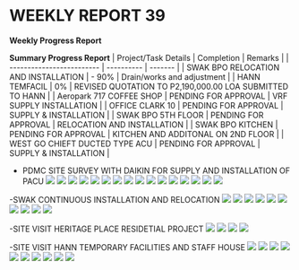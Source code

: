 # WEEKLY REPORT 39

**Weekly Progress Report**


**Summary Progress Report**
| Project/Task Details      | Completion | Remarks |
| ------------------------- | ---------- | ------- |
| SWAK BPO RELOCATION AND INSTALLATION   | - 90%      |  Drain/works and adjustment  |
| HANN TEMFACIL                 | 0%       | REVISED QUOTATION TO P2,190,000.00 LOA SUBMITTED TO HANN    |
| Aeropark 717 COFFEE SHOP                 | PENDING FOR APPROVAL       | VRF SUPPLY INSTALLATION   |
| OFFICE CLARK 10                 | PENDING FOR APPROVAL       | SUPPLY & INSTALLATION   |
| SWAK BPO 5TH FLOOR                | PENDING FOR APPROVAL       | RELOCATION AND INSTALLATION   |
| SWAK BPO KITCHEN               | PENDING FOR APPROVAL       | KITCHEN AND ADDITONAL ON 2ND FLOOR    |
| WEST GO CHIEFT DUCTED TYPE ACU              | PENDING FOR APPROVAL       | SUPPLY & INSTALLATION    |


- PDMC SITE SURVEY WITH DAIKIN FOR SUPPLY AND INSTALLATION OF PACU
![](assets/friday.jpg)
![](assets/friday1.jpg)
![](assets/friday11.jpg)
![](assets/friday12.jpg)
![](assets/friday2.jpg)
![](assets/friday3.jpg)
![](assets/friday4.jpg)
![](assets/friday5.jpg)
![](assets/friday6.jpg)
![](assets/friday66.jpg)
![](assets/friday666.jpg)
![](assets/friday6666.jpg)
![](assets/friday666666.jpg)
![](assets/friday6666666.jpg)
![](assets/friday666666666.jpg)
![](assets/friday666666666663.jpg)

-SWAK CONTINUOUS INSTALLATION AND RELOCATION 
![](assets/thr1.jpg)
![](assets/thur.jpg)
![](assets/thur1.jpg)
![](assets/thur11.jpg)
![](assets/thur112.jpg)
![](assets/thur123.jpg)
![](assets/thur1234.jpg)
![](assets/thur2.jpg)
![](assets/thur5.jpg)
![](assets/thur6.jpg)

-SITE VISIT HERITAGE PLACE RESIDETIAL PROJECT
![](assets/tuesday.jpg)
![](assets/tuesday1.jpg)
![](assets/tuesday11.jpg)
![](assets/tuesday2.jpg)

-SITE VISIT HANN TEMPORARY FACILITIES AND STAFF HOUSE
![](assets/wed.jpg)
![](assets/wed1.jpg)
![](assets/wed11.jpg)
![](assets/wed111.jpg)
![](assets/wed1111.jpg)
![](assets/wed11111.jpg)
![](assets/wed1111111.jpg)
![](assets/wed123.jpg)
![](assets/wed233.jpg)
![](assets/wed333.jpg)

